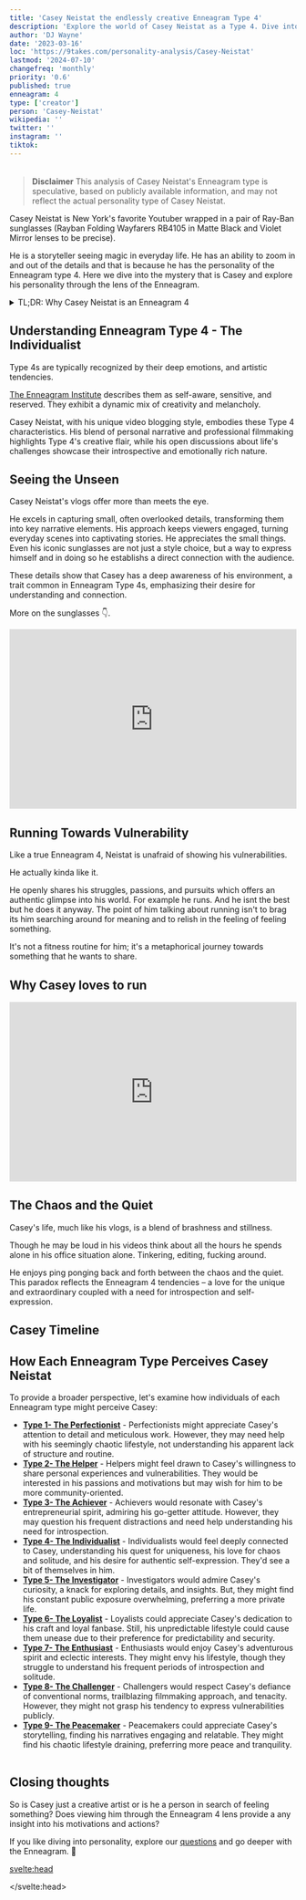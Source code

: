 ```yaml
---
title: 'Casey Neistat the endlessly creative Enneagram Type 4'
description: 'Explore the world of Casey Neistat as a Type 4. Dive into his mind and inner chaos and stillness.'
author: 'DJ Wayne'
date: '2023-03-16'
loc: 'https://9takes.com/personality-analysis/Casey-Neistat'
lastmod: '2024-07-10'
changefreq: 'monthly'
priority: '0.6'
published: true
enneagram: 4
type: ['creator']
person: 'Casey-Neistat'
wikipedia: ''
twitter: ''
instagram: ''
tiktok:
---
```


<script>
	import  PopCard  from "$lib/components/atoms/PopCard.svelte";
	import Timeline from "$lib/components/molecules/Timeline.svelte";
</script>

<!-- <div
	style="display: flex;
    justify-content: center;
    margin: 1rem 0;
	"
>
<img src="/casey-neistat2.svg" />
</div> -->

<div
  style="display: flex;
    justify-content: center;
    margin: 1rem 0;
  "
>
  <PopCard
    image={`/types/4s/${'Casey-Neistat'}.webp`}
    showIcon={false}
    enneagramType="4"
    displayText="Casey Neistat"
    subtext=""
  />
</div>

> **Disclaimer** This analysis of Casey Neistat's Enneagram type is speculative, based on publicly available information, and may not reflect the actual personality type of Casey Neistat.

<p class="firstLetter">Casey Neistat is New York's favorite Youtuber wrapped in a pair of Ray-Ban sunglasses (Rayban Folding Wayfarers RB4105 in Matte Black and Violet Mirror lenses to be precise).</p>

He is a storyteller seeing magic in everyday life. He has an ability to zoom in and out of the details and that is because he has the personality of the Enneagram type 4. Here we dive into the mystery that is Casey and explore his personality through the lens of the Enneagram.

<details>
<summary class="accordion">TL;DR: Why Casey Neistat is an Enneagram 4</summary>
<div class="panel">
<ul>
<li><b>Casey Neistat, an Iconic Enneagram 4:</b> Renowned vlogger Casey Neistat's distinct style is synonymous with the traits of an Enneagram 4. His meticulous attention to detail in his video narratives and his idiosyncratic way of connecting with his audience via his signature sunglasses reflect the individualistic, expressive nature of a Type 4 personality.
</li>
<li>
<b>The Inner World of Neistat:</b> Casey's world teems with a blend of chaos and quietude, reflecting his Enneagram 4 traits. The fine balance he strikes between his entrepreneurial hustle and his craving for solitude speaks volumes about his complex internal landscape, characterized by a constant quest for meaning, introspection, and authenticity.
</li>
<li>
<b>Facing Controversy with Vulnerability:</b> Neistat's fearlessness in showing his vulnerabilities can sometimes stir controversy. Yet, his openness aligns with the core fear of an Enneagram 4 — the fear of having no identity or significance. Even in the face of criticism, his unabashed authenticity mirrors the Enneagram 4's journey towards self-acceptance and understanding.
</li>
<li>
<b>Core Motivation:</b> At his core, Casey's motivation lies in his quest for uniqueness and identity, a significant trait of the Enneagram 4. This driving force is evident in all his pursuits, from his passion for running to his unique approach to storytelling. All his actions trace back to his desire for self-expression and individuality, making him an embodiment of an Enneagram 4.
</li>
</ul>
  </div>
</details>

## Understanding Enneagram Type 4 - The Individualist

Type 4s are typically recognized by their deep emotions, and artistic tendencies.

<a href="https://www.enneagraminstitute.com/type-4">The Enneagram Institute</a> describes them as self-aware, sensitive, and reserved. They exhibit a dynamic mix of creativity and melancholy.

Casey Neistat, with his unique video blogging style, embodies these Type 4 characteristics. His blend of personal narrative and professional filmmaking highlights Type 4's creative flair, while his open discussions about life's challenges showcase their introspective and emotionally rich nature.

## Seeing the Unseen

Casey Neistat's vlogs offer more than meets the eye.

He excels in capturing small, often overlooked details, transforming them into key narrative elements. His approach keeps viewers engaged, turning everyday scenes into captivating stories. He appreciates the small things. Even his iconic sunglasses are not just a style choice, but a way to express himself and in doing so he establishs a direct connection with the audience.

These details show that Casey has a deep awareness of his environment, a trait common in Enneagram Type 4s, emphasizing their desire for understanding and connection.

More on the sunglasses 👇.

<div class="iframe-container">
<!-- https://youtu.be/xFbJoXJBIIA?t=409 -->
<iframe width="100%" height="315" src="https://www.youtube.com/embed/xFbJoXJBIIA" title="YouTube video player" frameborder="0" allow="accelerometer; autoplay; clipboard-write; encrypted-media; gyroscope; picture-in-picture; web-share" allowfullscreen></iframe>
</div>

## Running Towards Vulnerability

Like a true Enneagram 4, Neistat is unafraid of showing his vulnerabilities.

He actually kinda like it.

He openly shares his struggles, passions, and pursuits which offers an authentic glimpse into his world. For example he runs. And he isnt the best but he does it anyway. The point of him talking about running isn't to brag its him searching around for meaning and to relish in the feeling of feeling something.

It's not a fitness routine for him; it's a metaphorical journey towards something that he wants to share.

## Why Casey loves to run

<div class="iframe-container">
<iframe width="100%" height="315" src="https://www.youtube.com/embed/8-M7WA1qX1g" title="Casey's love of running explained" frameborder="0" allow="accelerometer; autoplay; clipboard-write; encrypted-media; gyroscope; picture-in-picture; web-share" allowfullscreen></iframe>
</div>

<!-- [**Casey loves to run**](https://youtu.be/8-M7WA1qX1g?t=290).  -->

## The Chaos and the Quiet

Casey's life, much like his vlogs, is a blend of brashness and stillness.

Though he may be loud in his videos think about all the hours he spends alone in his office situation alone. Tinkering, editing, fucking around.

He enjoys ping ponging back and forth between the chaos and the quiet. This paradox reflects the Enneagram 4 tendencies – a love for the unique and extraordinary coupled with a need for introspection and self-expression.

## Casey Timeline

<div>
<Timeline timeline={[
{
        date: "2001",
        title: "Beginning of a Filmmaking Journey",
        description: "Casey and his brother Van Neistat started their careers in filmmaking. They began by creating a short film series that drew attention to their unique storytelling style."
    },
    {
        date: "2003",
        title: "iPod's Dirty Secret",
        description: "The Neistat Brothers produced a controversial video, 'iPod's Dirty Secret,' criticizing Apple's lack of a battery replacement program for their iPod product. The video quickly went viral, marking one of their first major public recognitions."
    },
    {
        date: "2004",
        title: "Collaboration with Tom Sachs",
        description: "Casey started working with the renowned artist Tom Sachs, furthering his skills and reputation in the creative industry."
    },
    {
        date: "2006",
        title: "Creation of The Neistat Brothers HBO Series",
        description: "Casey and Van created an HBO series, 'The Neistat Brothers,' showcasing their unique style of filmmaking and storytelling."
    },
    {
        date: "2010",
        title: "The Neistat Brothers Series Airing on HBO",
        description: "Their series was officially aired on HBO, further establishing their presence in mainstream media."
    },
    {
        date: "2015",
        title: "Start of YouTube Vlogging Career",
        description: "Casey began a daily vlog on YouTube, where he shared insights into his life, work, and adventures. His distinct style quickly garnered millions of followers."
    },
    {
        date: "2016",
        title: "Co-Founding Beme",
        description: "Casey co-founded a social media company named Beme, aiming to offer a platform for users to share unedited 8-second videos, promoting authenticity in social media."
    },
    {
        date: "2017",
        title: "Acquisition of Beme by CNN",
        description: "Beme was acquired by CNN, further testifying to the innovative vision Casey brought to the digital and social media landscape."
    },
    {
        date: "2018",
        title: "End of Daily Vlogging and Beginning of 368",
        description: "Casey decided to stop his daily vlog and started a new initiative called 368 - a creative space for creators in New York to collaborate and innovate."
    },
    {
        date: "2020",
        title: "Relocation to Los Angeles",
        description: "Casey moved to Los Angeles and continued creating and sharing content on YouTube, ensuring his connection with fans remained strong while exploring new opportunities in LA's vibrant creative scene."
    }
]}
/>
</div>

## How Each Enneagram Type Perceives Casey Neistat

To provide a broader perspective, let's examine how individuals of each Enneagram type might perceive Casey:

- **[Type 1- The Perfectionist](/enneagram-corner/enneagram-type-1)** - Perfectionists might appreciate Casey's attention to detail and meticulous work. However, they may need help with his seemingly chaotic lifestyle, not understanding his apparent lack of structure and routine.
- **[Type 2- The Helper](/enneagram-corner/enneagram-type-2)** - Helpers might feel drawn to Casey's willingness to share personal experiences and vulnerabilities. They would be interested in his passions and motivations but may wish for him to be more community-oriented.
- **[Type 3- The Achiever](/enneagram-corner/enneagram-type-3)** - Achievers would resonate with Casey's entrepreneurial spirit, admiring his go-getter attitude. However, they may question his frequent distractions and need help understanding his need for introspection.
- **[Type 4- The Individualist](/enneagram-corner/enneagram-type-4)** - Individualists would feel deeply connected to Casey, understanding his quest for uniqueness, his love for chaos and solitude, and his desire for authentic self-expression. They'd see a bit of themselves in him.
- **[Type 5- The Investigator](/enneagram-corner/enneagram-type-5)** - Investigators would admire Casey's curiosity, a knack for exploring details, and insights. But, they might find his constant public exposure overwhelming, preferring a more private life.
- **[Type 6- The Loyalist](/enneagram-corner/enneagram-type-6)** - Loyalists could appreciate Casey's dedication to his craft and loyal fanbase. Still, his unpredictable lifestyle could cause them unease due to their preference for predictability and security.
- **[Type 7- The Enthusiast](/enneagram-corner/enneagram-type-7)** - Enthusiasts would enjoy Casey's adventurous spirit and eclectic interests. They might envy his lifestyle, though they struggle to understand his frequent periods of introspection and solitude.
- **[Type 8- The Challenger](/enneagram-corner/enneagram-type-8)** - Challengers would respect Casey's defiance of conventional norms, trailblazing filmmaking approach, and tenacity. However, they might not grasp his tendency to express vulnerabilities publicly.
- **[Type 9- The Peacemaker](/enneagram-corner/enneagram-type-9)** - Peacemakers could appreciate Casey's storytelling, finding his narratives engaging and relatable. They might find his chaotic lifestyle draining, preferring more peace and tranquility.

<div
  style="display: flex;
    justify-content: center;
    margin: 1rem 0;
  "
>
  <PopCard
    image={`/blogs/s-caseys-things.webp`}
    showIcon={false}
    displayText="Casey things"
    subtext=""
  />
</div>

## Closing thoughts

So is Casey just a creative artist or is he a person in search of feeling something? Does viewing him through the Enneagram 4 lens provide a any insight into his motivations and actions?

If you like diving into personality, explore our <a href="/questions" >questions</a> and go deeper with the Enneagram. 🚀

<svelte:head>

<script type="application/ld+json">
  {
  "@context": "http://schema.org",
  "@graph": [
    {
      "@type": "Article",
      "articleBody": "This article goes into the Enneagram Type 4 personality traits of Casey Neistat. Noted for his unique storytelling, attention to detail, and readiness to expose vulnerabilities, Casey portrays the characteristics of a Type 4 individual. The article explores various elements of Casey's life and vlogging style, embodying his Type 4 personality, including his love for running, his iconic glasses, and how he manages the chaos of his life.",
      "creator": {
        "@type": "Person",
        "name": "DJ Wayne",
        "sameAs": ["https://www.instagram.com/djwayne3/", "https://www.youtube.com/@djwayne3", "https://www.linkedin.com/in/davidtwayne/", "https://twitter.com/djwayne3"
        ]
      },
      "author": {
        "@type": "Person",
        "name": "DJ Wayne",
        "sameAs": ["https://www.instagram.com/djwayne3/", "https://www.youtube.com/@djwayne3", "https://www.linkedin.com/in/davidtwayne/", "https://twitter.com/djwayne3"
        ]
      },
      "dateModified": {
        "@type": "Date",
        "@value": "2024-07-10"
      },
      "datePublished": {
        "@type": "Date",
        "@value": "2023-07-02"
      },
      "description": "This blog post uncovers why Casey Neistat may be an Enneagram Type 4. It emphasizes his personality traits, inner world, controversies, motivations, and how these elements might correlate with the core features of Type 4.",
      "headline": "Inside Casey Neistat: A Look Into His Enneagram Type 4 Personality",
      "image": {
        "@type": "ImageObject",
        "height": 900,
        "url": "https://9takes.com/types/4s/Casey-Neistat.webp",
        "width": 900
      },
      "mainEntityOfPage": {
        "@id": "https://9takes.com/personality-analysis/Casey-Neistat",
        "@type": "WebPage"
      },
      "mentions": {
        "@type": "Person",
        "name": "Casey Neistat",
        "sameAs": ["https://en.wikipedia.org/wiki/Casey_Neistat", "https://twitter.com/Casey", "https://www.instagram.com/caseyneistat/", "https://www.youtube.com/user/caseyneistat"]
      },
      "publisher": {
        "@type": "Organization",
        "sameAs": ["https://www.instagram.com/9takesdotcom/", "https://twitter.com/9takesdotcom"],
        "logo": {
          "@type": "ImageObject",
          "url": "https://9takes.com/brand/aero.png"
        },
        "name": "9takes"
      }
    },
    {
      "@type": "FAQPage",
      "mainEntity": [
        {
          "@type": "Question",
          "acceptedAnswer": {
            "@type": "Answer",
            "text": "Casey Neistat exhibits many traits associated with Enneagram Type 4 personalities. This includes his unique storytelling style, openness to express vulnerabilities and distinctive personal style. These characteristics are deeply rooted in his desire to be authentic and unique, a core motivation for Type 4 individuals."
          },
          "name": "Why is Casey Neistat considered an Enneagram Type 4?"
        },
        {
          "@type": "Question",
          "acceptedAnswer": {
            "@type": "Answer",
            "text": "Casey's unique vlogging style, attention to detail, and readiness to expose vulnerabilities all indicate his Type 4 personality. Moreover, his constant search for meaning and authenticity also reflects the strengths and growth potential of Type 4 individuals."
          },
          "name": "What are some examples of Casey Neistat's Type 4 characteristics?"
        }
      ]
    }
  ]
}

</script>

</svelte:head>

<style lang="scss">

</style>
